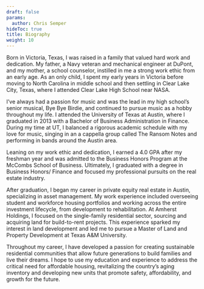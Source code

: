 ```yaml
---
draft: false
params:
  author: Chris Semper 
hideToc: true
title: Biography 
weight: 10
---
```


Born in Victoria, Texas, I was raised in a family that valued hard work and dedication. My father, a Navy veteran and mechanical engineer at DuPont, and my mother, a school counselor, instilled in me a strong work ethic from an early age. As an only child, I spent my early years in Victoria before moving to North Carolina in middle school and then settling in Clear Lake City, Texas, where I attended Clear Lake High School near NASA.

I’ve always had a passion for music and was the lead in my high school’s senior musical, Bye Bye Birdie, and continued to pursue music as a hobby throughout my life.
I attended the University of Texas at Austin, where I graduated in 2013 with a Bachelor of Business Administration in Finance. During my time at UT, I balanced a rigorous academic schedule with my love for music, singing in an a cappella group called The Ransom Notes and performing in bands around the Austin area.

Leaning on my work ethic and dedication, I earned a 4.0 GPA after my freshman year and was admitted to the Business Honors Program at the McCombs School of Business.
Ultimately, I graduated with a degree in Business Honors/ Finance and focused my professional pursuits on the real estate industry.

After graduation, I began my career in private equity real estate in Austin, specializing in asset management. My work experience included overseeing student and workforce housing portfolios and working across the entire investment lifecycle, from development to rehabilitation. At Amherst Holdings, I focused on the single-family residential sector, sourcing and acquiring land for build-to-rent projects. This experience sparked my interest in land development and led me to pursue a Master of Land and Property Development at Texas A&M University.

Throughout my career, I have developed a passion for creating sustainable residential communities that allow future generations to build families and live their dreams. I hope to use my education and experience to address the critical need for affordable housing, revitalizing the country’s aging inventory and developing new units that promote safety, affordability, and growth for the future.